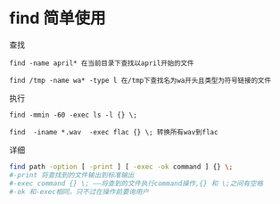 # find 简单使用

查找

    find -name april* 在当前目录下查找以april开始的文件

    find /tmp -name wa* -type l 在/tmp下查找名为wa开头且类型为符号链接的文件

执行

    find -mmin -60 -exec ls -l {} \;

    find  -iname *.wav  -exec flac {} \; 转换所有wav到flac


详细

```bash
find path -option [ -print ] [ -exec -ok command ] {} \;
#-print 将查找到的文件输出到标准输出
#-exec command {} \; —–将查到的文件执行command操作,{} 和 \;之间有空格
#-ok 和-exec相同，只不过在操作前要询用户
```